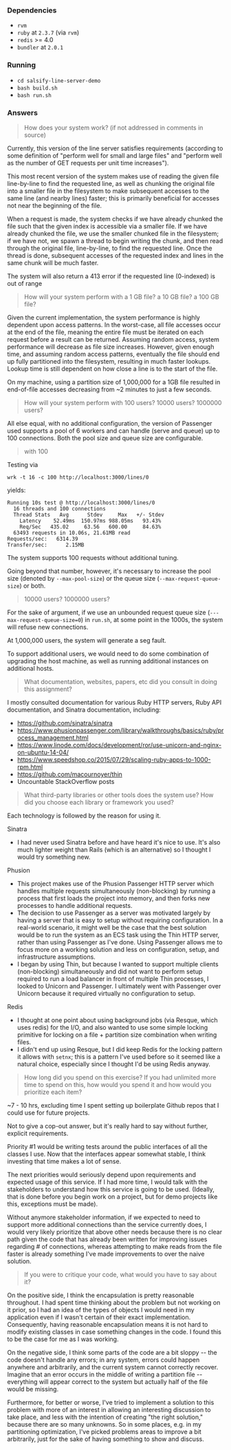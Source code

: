 ### Dependencies
* `rvm`
* `ruby` at `2.3.7` (via `rvm`)
* `redis` >= 4.0
* `bundler` at `2.0.1`

### Running
* `cd salsify-line-server-demo`
* `bash build.sh`
* `bash run.sh`

### Answers
> How does your system work? (if not addressed in comments in source)

Currently, this version of the line server satisfies requirements (according
to some definition of "perform well for small and large files" and
"perform well as the number of GET requests per unit time increases").

This most recent version of the system makes use of reading the given file 
line-by-line to find the requested line, as well as chunking the original file
into a smaller file in the filesystem to make subsequent accesses to the same
line (and nearby lines) faster; this is primarily beneficial for accesses
not near the beginning of the file.

When a request is made, the system checks if we have already chunked the
file such that the given index is accessible via a smaller file. If we have
already chunked the file, we use the smaller chunked file in the filesystem; if
we have not, we spawn a thread to begin writing the chunk, and then read through
the original file, line-by-line, to find the requested line. Once the thread is
done, subsequent accesses of the requested index and lines in the same chunk
will be much faster.

The system will also return a 413 error if the requested line (0-indexed) is out
of range

> How will your system perform with a 1 GB file? a 10 GB file? a 100 GB file?

Given the current implementation, the system performance is highly dependent
upon access patterns. In the worst-case, all file accesses occur at the
end of the file, meaning the entire file must be iterated on each request
before a result can be returned. Assuming random access, system performance
will decrease as file size increases. However, given enough time, and assuming
random access patterns, eventually the file should end up fully partitioned
into the filesystem, resulting in much faster lookups. Lookup time is still
dependent on how close a line is to the start of the file.

On my machine, using a partition size of 1,000,000 for a 1GB file resulted in
end-of-file accesses decreasing from ~2 minutes to just a few seconds.

> How will your system perform with 100 users? 10000 users? 1000000 users?

All else equal, with no additional configuration, the version of Passenger used
supports a pool of 6 workers and can handle (serve and queue) up to 100
connections. Both the pool size and queue size are configurable. 

> with 100

Testing via
```
wrk -t 16 -c 100 http://localhost:3000/lines/0
```

yields:
```
Running 10s test @ http://localhost:3000/lines/0
  16 threads and 100 connections
  Thread Stats   Avg      Stdev     Max   +/- Stdev
    Latency    52.49ms  150.97ms 988.05ms   93.43%
    Req/Sec   435.02     63.56   600.00     84.63%
  63493 requests in 10.06s, 21.61MB read
Requests/sec:   6314.39
Transfer/sec:      2.15MB
```

The system supports 100 requests without additional tuning.

Going beyond that number, however, it's necessary to increase the pool size
(denoted by ```--max-pool-size```) or the queue size
(```--max-request-queue-size```) or both.

> 10000 users? 1000000 users?

For the sake of argument, if we use an unbounded request queue size
(```---max-request-queue-size=0```) in `run.sh`, at some point in the 1000s, 
the system will refuse new connections.

At 1,000,000 users, the system will generate a seg fault.

To support additional users, we would need to do some combination of upgrading
the host machine, as well as running additional instances on additional hosts.

> What documentation, websites, papers, etc did you consult in doing this assignment?

I mostly consulted documentation for various Ruby HTTP servers, Ruby API
documentation, and Sinatra documentation, including:
* https://github.com/sinatra/sinatra
* https://www.phusionpassenger.com/library/walkthroughs/basics/ruby/process_management.html
* https://www.linode.com/docs/development/ror/use-unicorn-and-nginx-on-ubuntu-14-04/
* https://www.speedshop.co/2015/07/29/scaling-ruby-apps-to-1000-rpm.html
* https://github.com/macournoyer/thin
* Uncountable StackOverflow posts

>What third-party libraries or other tools does the system use? How did you choose each library or framework you used?

Each technology is followed by the reason for using it.

Sinatra
* I had never used Sinatra before and have heard it's nice to use. It's also
much lighter weight than Rails (which is an alternative) so I thought I would try
something new.

Phusion
* This project makes use of the Phusion Passenger HTTP server which handles
multiple requests simultaneously (non-blocking) by running a process that 
first loads the project into memory, and then forks new processes to handle 
additional requests.
* The decision to use Passenger as a server was motivated largely by having a 
server that is easy to setup without requiring configuration. In a real-world 
scenario, it might well be the case that the best solution would be to run the 
system as an ECS task using the Thin HTTP server, rather than using Passenger
as I've done. Using Passenger allows me to focus more on a working solution
and less on configuration, setup, and infrastructure assumptions.
* I began by using Thin, but because I wanted to support multiple clients
(non-blocking) simultaneously and did not want to perform setup required to
run a load balancer in front of multiple Thin processes, I looked to Unicorn
and Passenger. I ultimately went with Passenger over Unicorn because it
required virtually no configuration to setup.

Redis
* I thought at one point about using background jobs (via Resque, which uses
redis) for the I/O, and also wanted to use some simple locking primitive for
locking on a file + partition size combination when writing files.
* I didn't end up using Resque, but I did keep Redis for the locking pattern
it allows with `setnx`; this is a pattern I've used before so it seemed like
a natural choice, especially since I thought I'd be using Redis anyway.

> How long did you spend on this exercise? If you had unlimited more time to spend on this, how would you spend it and how would you prioritize each item?

~7 - 10 hrs, excluding time I spent setting up boilerplate Github repos that I could
use for future projects.

Not to give a cop-out answer, but it's really hard to say without further, explicit requirements.

Priority #1 would be writing tests around the public interfaces of all the classes I use. Now that
the interfaces appear somewhat stable, I think investing that time makes a lot of sense.

The next priorities would seriously depend upon requirements and expected usage of this
service. If I had more time, I would talk with the stakeholders to understand
how this service is going to be used. (Ideally, that is done before you begin
work on a project, but for demo projects like this, exceptions must be made).

Without anymore stakeholder information, if we expected to need to support 
more additional connections than the service currently does, I would very likely
prioritize that above other needs because there is no clear path given the code
that has already been written for improving issues regarding # of connections,
whereas attempting to make reads from the file faster is already something
I've made improvements to over the naive solution.

> If you were to critique your code, what would you have to say about it?

On the positive side, I think the encapsulation is pretty reasonable throughout.
I had spent time thinking about the problem but not working on it prior, so I had
an idea of the types of objects I would need in my application even if I wasn't
certain of their exact implementation. Consequently, having reasonable encapsulation
means it is not hard to modify existing classes in case something changes in the code.
I found this to be the case for me as I was working.

On the negative side, I think some parts of the code are a bit sloppy -- the code
doesn't handle any errors; in any system, errors could happen anywhere and arbitrarily,
and the current system cannot correctly recover. Imagine that an error occurs in the middle
of writing a partition file -- everything will appear correct to the system but actually half
of the file would be missing. 

Furthermore, for better or worse, I've tried to implement a solution to this problem
with more of an interest in allowing an interesting discussion to take place, and less
with the intention of creating "the right solution," because there are so many unknowns. So
in some places, e.g. in my partitioning optimization, I've picked problems areas to improve a bit
arbitrarily, just for the sake of having something to show and discuss.
